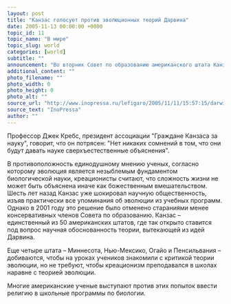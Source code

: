 ```yaml
---
layout: post
title: "Канзас голосует против эволюционных теорий Дарвина"
date: 2005-11-13 00:00:00 +0000
topic_id: 11
topic_name: "В мире"
topic_slug: world
categories: [world]
subtitle: ""
announcement: "Во вторник Совет по образованию американского штата Канзас утвердил 6 голосами против 4 новые школьные программы, открывающие двери для преподавания на уроках биологии учения о \"разумном плане\" (intelligent design), то есть креационизм, отрицающий эволюционную теорию Дарвина. \"Это печальный день. Мы становимся посмешищем не только для нации, но и для всего мира\", – с грустью заметила Джанет Во, член совета (демократка)."
additional_content: ""
photo_filename: ""
photo_width: 0
photo_height: 0
photo_alt: ""
source_url: "http://www.inopressa.ru/lefigaro/2005/11/11/15:57:15/darwin"
source_text: "InoPressa"
author: ""
---
```

Профессор Джек Кребс, президент ассоциации "Граждане Канзаса за науку", говорит, что он потрясен: "Нет никаких сомнений в том, что они будут давать науке сверхъестественные объяснения".

В противоположность единодушному мнению ученых, согласно которому эволюция является незыблемым фундаментом биологической науки, креационисты считают, что сложность жизни не может быть объяснена иначе как божественным вмешательством. Шесть лет назад Канзас уже шокировал научную общественность, изъяв практически все упоминания об эволюции из учебных программ. Однако в 2001 году это решение было отменено стараниями менее консервативных членов Совета по образованию. Канзас – единственный из 50 американских штатов, где так открыто ставится под вопрос научная обоснованность теории, вытекающей из идей Дарвина.

Еще четыре штата – Миннесота, Нью-Мексико, Огайо и Пенсильвания – добиваются, чтобы на уроках учеников знакомили с критикой теории эволюции, но не требуют, чтобы креационизм преподавался в школах наравне с теорией эволюции.

Многие американские ученые выступают против этих попыток ввести религию в школьные программы по биологии.
